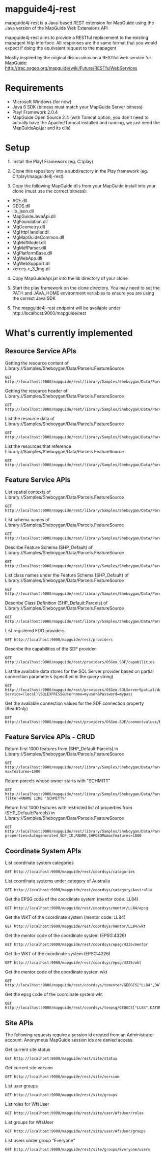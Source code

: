 mapguide4j-rest
===============

mapguide4j-rest is a Java-based REST extension for MapGuide using the Java version of the MapGuide Web Extensions API

mapguide4j-rest aims to provide a RESTful replacement to the existing mapagent http interface. All responses are the same format that you would expect if doing the equivalent request to the mapagent

Mostly inspired by the original discussions on a RESTful web service for MapGuide: http://trac.osgeo.org/mapguide/wiki/Future/RESTfulWebServices

Requirements
============

 - Microsoft Windows (for now)
 - Java 6 SDK (bitness must match your MapGuide Server bitness)
 - Play! Framework 2.0.4
 - MapGuide Open Source 2.4 (with Tomcat option, you don't need to actually have the Apache/Tomcat installed and running, we just need the MapGuideApi.jar and its dlls)

Setup
=====

1. Install the Play! Framework (eg. C:\play)

2. Clone this repository into a subdirectory in the Play framework (eg. C:\play\mapguide4j-rest)

3. Copy the following MapGuide dlls from your MapGuide install into your clone (must use the correct bitness):

 - ACE.dll
 - GEOS.dll
 - lib_json.dll
 - MapGuideJavaApi.dll
 - MgFoundation.dll
 - MgGeometry.dll
 - MgHttpHandler.dll
 - MgMapGuideCommon.dll
 - MgMdfModel.dll
 - MgMdfParser.dll
 - MgPlatformBase.dll
 - MgWebApp.dll
 - MgWebSupport.dll
 - xerces-c_3_1mg.dll

4. Copy MapGuideApi.jar into the lib directory of your clone

5. Start the play framework on the clone directory. You may need to set the PATH and JAVA_HOME environment variables to ensure you are using the correct Java SDK

6. The mapguide4j-rest endpoint will be available under http://localhost:9000/mapguide/rest

What's currently implemented
============================

Resource Service APIs
---------------------

Getting the resource content of Library://Samples/Sheboygan/Data/Parcels.FeatureSource

    GET http://localhost:9000/mapguide/rest/library/Samples/Sheboygan/Data/Parcels.FeatureSource/content

Getting the resource header of Library://Samples/Sheboygan/Data/Parcels.FeatureSource

    GET http://localhost:9000/mapguide/rest/library/Samples/Sheboygan/Data/Parcels.FeatureSource/header

List the resource data of Library://Samples/Sheboygan/Data/Parcels.FeatureSource

    GET http://localhost:9000/mapguide/rest/library/Samples/Sheboygan/Data/Parcels.FeatureSource/data
    
List the resources that reference Library://Samples/Sheboygan/Data/Parcels.FeatureSource

    GET http://localhost:9000/mapguide/rest/library/Samples/Sheboygan/Data/Parcels.FeatureSource/references
    
Feature Service APIs
--------------------

List spatial contexts of Library://Samples/Sheboygan/Data/Parcels.FeatureSource

    GET http://localhost:9000/mapguide/rest/library/Samples/Sheboygan/Data/Parcels.FeatureSource/spatialcontexts

List schema names of Library://Samples/Sheboygan/Data/Parcels.FeatureSource

    GET http://localhost:9000/mapguide/rest/library/Samples/Sheboygan/Data/Parcels.FeatureSource/schemas
    
Describe Feature Schema (SHP_Default) of Library://Samples/Sheboygan/Data/Parcels.FeatureSource

    GET http://localhost:9000/mapguide/rest/library/Samples/Sheboygan/Data/Parcels.FeatureSource/schema/SHP_Default
    
List class names under the Feature Schema (SHP_Default) of Library://Samples/Sheboygan/Data/Parcels.FeatureSource

    GET http://localhost:9000/mapguide/rest/library/Samples/Sheboygan/Data/Parcels.FeatureSource/schema/SHP_Default/classes
    
Describe Class Definition (SHP_Default:Parcels) of Library://Samples/Sheboygan/Data/Parcels.FeatureSource

    GET http://localhost:9000/mapguide/rest/library/Samples/Sheboygan/Data/Parcels.FeatureSource/schema/SHP_Default/Parcels

List registered FDO providers

    GET http://localhost:9000/mapguide/rest/providers

Describe the capabilities of the SDF provider

    GET http://localhost:9000/mapguide/rest/providers/OSGeo.SDF/capabilities

List the available data stores for the SQL Server provider based on partial connection parameters (specified in the query string)

    GET http://localhost:9000/mapguide/rest/providers/OSGeo.SQLServerSpatial/datastores?Service=(local)\SQLEXPRESS&Username=myuser&Password=mypass

Get the available connection values for the SDF connection property (ReadOnly)

    GET http://localhost:9000/mapguide/rest/providers/OSGeo.SDF/connectvalues/ReadOnly

Feature Service APIs - CRUD
---------------------------

Return first 1000 features from (SHP_Default:Parcels) in Library://Samples/Sheboygan/Data/Parcels.FeatureSource

    GET http://localhost:9000/mapguide/rest/library/Samples/Sheboygan/Data/Parcels.FeatureSource/features/SHP_Default/Parcels?maxfeatures=1000

Return parcels whose owner starts with "SCHMITT"

    GET http://localhost:9000/mapguide/rest/library/Samples/Sheboygan/Data/Parcels.FeatureSource/features/SHP_Default/Parcels?filter=RNAME LIKE 'SCHMITT%'

Return first 1000 features with restricted list of properties from (SHP_Default:Parcels) in Library://Samples/Sheboygan/Data/Parcels.FeatureSource

    GET http://localhost:9000/mapguide/rest/library/Samples/Sheboygan/Data/Parcels.FeatureSource/features/SHP_Default/Parcels?properties=Autogenerated_SDF_ID,RNAME,SHPGEOM&maxfeatures=1000

Coordinate System APIs
----------------------

List coordinate system categories

    GET http://localhost:9000/mapguide/rest/coordsys/categories
    
List coordinate systems under category of Australia

    GET http://localhost:9000/mapguide/rest/coordsys/category/Australia

Get the EPSG code of the coordinate system (mentor code: LL84)

    GET http://localhost:9000/mapguide/rest/coordsys/mentor/LL84/epsg
    
Get the WKT of the coordinate system (mentor code: LL84)

    GET http://localhost:9000/mapguide/rest/coordsys/mentor/LL84/wkt
    
Get the mentor code of the coordinate system (EPSG:4326)

    GET http://localhost:9000/mapguide/rest/coordsys/epsg/4326/mentor
    
Get the WKT of the coordinate system (EPSG:4326)

    GET http://localhost:9000/mapguide/rest/coordsys/epsg/4326/wkt
    
Get the mentor code of the coordinate system wkt

    GET http://localhost:9000/mapguide/rest/coordsys/tomentor/GEOGCS["LL84",DATUM["WGS84",SPHEROID["WGS84",6378137.000,298.25722293]],PRIMEM["Greenwich",0],UNIT["Degree",0.01745329251994]]
    
Get the epsg code of the coordinate system wkt

    GET http://localhost:9000/mapguide/rest/coordsys/toepsg/GEOGCS["LL84",DATUM["WGS84",SPHEROID["WGS84",6378137.000,298.25722293]],PRIMEM["Greenwich",0],UNIT["Degree",0.01745329251994]]


Site APIs
---------

The following requests require a session id created from an Administrator account. Anonymous MapGuide session ids are denied access.

Get current site status

    GET http://localhost:9000/mapguide/rest/site/status

Get current site version

    GET http://localhost:9000/mapguide/rest/site/version

List user groups

    GET http://localhost:9000/mapguide/rest/site/groups

List roles for WfsUser

    GET http://localhost:9000/mapguide/rest/site/user/WfsUser/roles

List groups for WfsUser

    GET http://localhost:9000/mapguide/rest/site/user/WfsUser/groups

List users under group "Everyone"

    GET http://localhost:9000/mapguide/rest/site/groups/Everyone/users